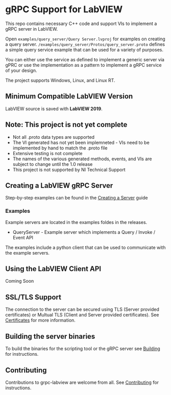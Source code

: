 # gRPC Support for LabVIEW

This repo contains necessary C++ code and support VIs to implement a gRPC server in LabVIEW.

Open `examples/query_server/Query Server.lvproj` for examples on creating a query server. `/examples/query_server/Protos/query_server.proto` defines a simple query service example that can be used for a variety of purposes.

You can either use the service as defined to implement a generic server via gPRC or use the implementation
as a pattern to implement a gRPC service of your design.

The project supports Windows, Linux, and Linux RT.

## Minimum Compatible LabVIEW Version

LabVIEW source is saved with __LabVIEW 2019__.

## Note: This project is not yet complete
* Not all .proto data types are supported
* The VI generated has not yet been implemneted - VIs need to be implemented by hand to match the .proto file
* Extensive testing is not complete
* The names of the various generated methods, events, and VIs are subject to change until the 1.0 release
* This project is not supported by NI Technical Support

## Creating a LabVIEW gRPC Server

Step-by-step examples can be found in the [Creating a Server](docs/ServerCreation.md) guide

### Examples

Example servers are located in the examples foldes in the releases.
* QueryServer - Example server which implements a Query / Invoke / Event API

The examples include a python client that can be used to communicate with the example servers.

## Using the LabVIEW Client API

Coming Soon

## SSL/TLS Support

The connection to the server can be secured using TLS (Server provided certificates) or Multual TLS (Client and Server provided certificates).
See [Certificates](docs/Certificates.md) for more information.

## Building the server binaries
To build the binaries for the scripting tool or the gRPC server see [Building](docs/Building.md) for instructions.

## Contributing
Contributions to grpc-labview are welcome from all. See [Contributing](Contributing.md) for instructions.

